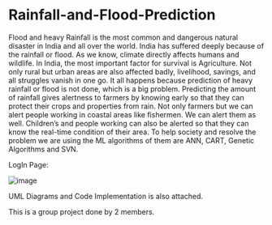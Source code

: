 # Rainfall-and-Flood-Prediction

Flood and heavy Rainfall is the most common and dangerous natural disaster in India and all over the world. India has suffered deeply because of the rainfall or flood. As we know, climate directly affects humans and wildlife. In India, the most important factor for survival is Agriculture. Not only rural but urban areas are also affected badly, livelihood, savings, and all struggles vanish in one go. It all happens because prediction of heavy rainfall or flood is not done, which is a big problem. Predicting the amount of rainfall gives alertness to farmers by knowing early so that they can protect their crops and properties from rain. Not only farmers but we can alert people working in coastal areas like fishermen. We can alert them as well. Children’s and people working can also be alerted so that they can know the real-time condition of their area. To help society and resolve the problem we are using the ML algorithms of them are ANN, CART, Genetic Algorithms and SVN. 

LogIn Page:

![image](https://user-images.githubusercontent.com/90863360/182786430-a10d147d-4a99-4a59-966b-36bf8dd6780f.png)

UML Diagrams and Code Implementation is also attached.

This is a group project done by 2 members. 
